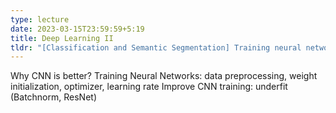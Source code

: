```yaml
---
type: lecture
date: 2023-03-15T23:59:59+5:19
title: Deep Learning II
tldr: "[Classification and Semantic Segmentation] Training neural networks: improve fitting and avoid overfitting; Classification: Cross-Entropy/SVM Loss, K-NN, from AlexNet to ResNet; Semantic segmentation: UNet, DeepLab; Pretraining and Finetuning"
---
```

Why CNN is better? Training Neural Networks: data preprocessing, weight initialization, optimizer, learning rate
Improve CNN training: underfit (Batchnorm, ResNet)

